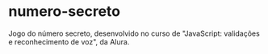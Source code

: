 # numero-secreto
Jogo do número secreto, desenvolvido no curso de "JavaScript: validações e reconhecimento de voz", da Alura.
